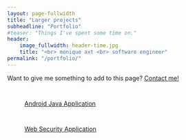 ```yaml
---
layout: page-fullwidth
title: "Larger projects"
subheadline: "Portfolio"
#teaser: "Things I've spent some time on."
header:
    image_fullwidth: header-time.jpg
    title: "<br> monique axt <br> software engineer"
permalink: "/portfolio/"
---
```

Want to give me something to add to this page? <a href="{{ site.url }}{{ site.baseurl }}/contact/">Contact me!</a>
<div class="row t60">
    <div class="medium-6 columns b30">
<a href="{{ site.url }}{{ site.baseurl }}/{{page.permalink}}/android-project">
        <figure>
            <img src="{{ site.urlimg }}android.jpg" alt="">
            <figcaption><p>Android Java Application</p></figcaption>
        </figure>
</a>
    </div>


<div class="medium-6 columns b30">
<a href="{{ site.url }}{{ site.baseurl }}/{{page.permalink}}/web-security-project">
       <figure>
            <img src="{{ site.urlimg }}php.jpg" alt="">
            <figcaption><p>Web Security Application</p></figcaption>
        </figure>
</a>
    </div>
</div>


